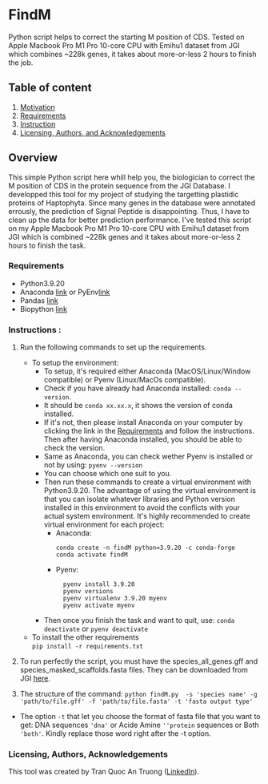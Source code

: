 # FindM

Python script helps to correct the starting M position of CDS. Tested on Apple Macbook Pro M1 Pro 10-core CPU with Emihu1 dataset from JGI which combines ~228k genes, it takes about more-or-less 2 hours to finish the job.


## Table of content
1. [Motivation](#motivation)
2. [Requirements](#req)
3. [Instruction](#instruction)
4. [Licensing, Authors, and Acknowledgements](#licensing)


## Overview<a name="motivation"></a>
This simple Python script here whill help you, the biologician to correct the M position of CDS in the protein sequence from the JGI Database. I developped this tool for my project of studying the targetting plastidic proteins of Haptophyta. Since many genes in the database were annotated errously, the prediction of Signal Peptide is disappointing. Thus, I have to clean up the data for better prediction performance. I've tested this script on my Apple Macbook Pro M1 Pro 10-core CPU with Emihu1 dataset from JGI which is combined ~228k genes and it takes about more-or-less 2 hours to finish the task.

### Requirements <a name="req"></a>
- Python3.9.20
- Anaconda [link](https://anaconda.org/anaconda/conda) or PyEnv[link](https://github.com/pyenv/pyenv)
- Pandas [link](https://github.com/pandas-dev/pandas)
- Biopython [link](https://github.com/biopython/biopython/tree/master)


### Instructions <a name="instruction"></a>:

1. Run the following commands to set up the requirements.
	- To setup the environment: 
        - To setup, it's required either Anaconda (MacOS/Linux/Window compatible) or Pyenv (Linux/MacOs compatible).
        - Check if you have already had Anaconda installed: 
            `conda --version`.
        - It should be `conda xx.xx.x`, it shows the version of conda installed.
        - If it's not, then please install Anaconda on your computer by clicking the link in the [Requirements](#req) and follow the instructions. Then after having Anaconda installed, you should be able to check the version.
        - Same as Anaconda, you can check wether Pyenv is installed or not by using: 
            `pyenv --version`
        - You can choose which one suit to you.
        - Then run these commands to create a virtual environment with Python3.9.20. The advantage of using the virtual environment is that you can isolate whatever libraries and Python version installed in this environment to avoid the conflicts with your actual system environment. It's highly recommended to create virtual environment for each project:
            - Anaconda:
              	```
                conda create -n findM python=3.9.20 -c conda-forge
                conda activate findM
               ```
            - Pyenv:
              ```
                pyenv install 3.9.20
                pyenv versions
                pyenv virtualenv 3.9.20 myenv
                pyenv activate myenv
              ```
        - Then once you finish the task and want to quit, use: `conda deactivate` or `pyenv deactivate`
    - To install the other requirements    
        `pip install -r requirements.txt`

2. To run perfectly the script, you must have the species_all_genes.gff and species_masked_scaffolds.fasta files. They can be downloaded from JGI [here](https://genome.jgi.doe.gov/portal/pages/dynamicOrganismDownload.jsf?organism=haptophyta).

3. The structure of the command:
    `python findM.py  -s 'species name' -g 'path/to/file.gff' -f 'path/to/file.fasta' -t 'fasta output type'`
- The option `-t` that let you choose the format of fasta file that you want to get: DNA sequences `'dna'` or Acide Amine `''protein` sequences or Both `'both'`. Kindly replace those word right after the -t option. 

### Licensing, Authors, Acknowledgements<a name="licensing"></a>
This tool was created by Tran Quoc An Truong ([LinkedIn](https://www.linkedin.com/in/tran-quoc-an-truong/)).
